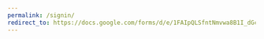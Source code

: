 ```yaml
---
permalink: /signin/
redirect_to: https://docs.google.com/forms/d/e/1FAIpQLSfntNmvwa8B1I_dGct6iOB7RkBA4cmY5AMS-XMC-wEi2Taijg/viewform?usp=sf_link
---
```

